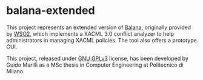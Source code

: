# balana-extended
This project represents an extended version of [Balana](https://github.com/wso2/balana), originally provided by [WSO2](http://wso2.com/), which implements a XACML 3.0 conflict analyzer to help administrators in managing XACML policies. The tool also offers a prototype GUI.

This project, released under [GNU GPLv3](https://www.gnu.org/licenses/gpl-3.0.html) license, has been developed by Guido Marilli as a MSc thesis in Computer Engineering at Politecnico di Milano.
